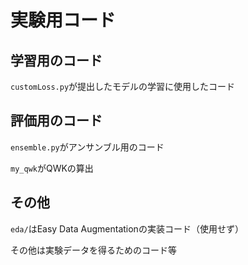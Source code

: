# 実験用コード

## 学習用のコード
`customLoss.py`が提出したモデルの学習に使用したコード

## 評価用のコード
`ensemble.py`がアンサンブル用のコード

`my_qwk`がQWKの算出

## その他

`eda/`はEasy Data Augmentationの実装コード（使用せず）

その他は実験データを得るためのコード等